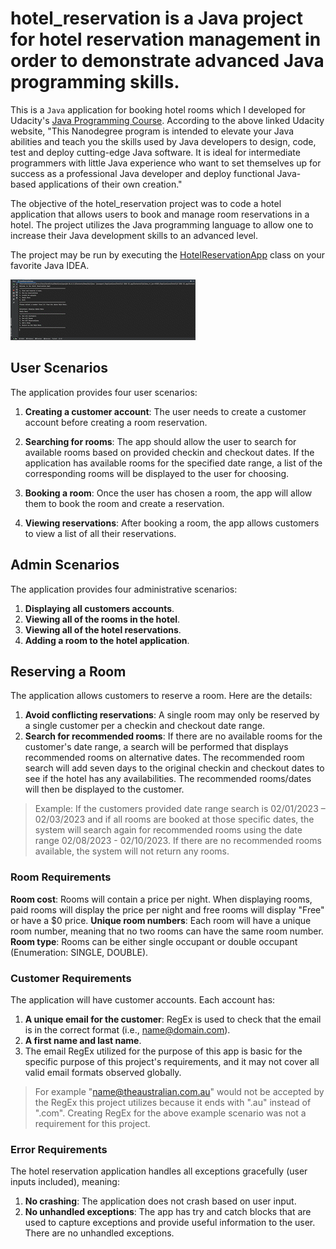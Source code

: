 # hotel_reservation is a Java project for hotel reservation management in order to demonstrate advanced Java programming skills.

This is a `Java` application for booking hotel rooms which I developed for Udacity's [Java Programming Course](https://www.udacity.com/course/java-programming-nanodegree--nd079).
According to the above linked Udacity website, "This Nanodegree program is intended to elevate your Java abilities and teach you the skills used by Java developers to design, code, test and deploy cutting-edge Java software. 
It is ideal for intermediate programmers with little Java experience who want to set themselves up for success as a professional Java developer and deploy functional Java-based applications of their own creation."

The objective of the hotel_reservation project was to code a hotel application that allows users to book and manage room reservations in a hotel.
The project utilizes the Java programming language to allow one to increase their Java development skills to an advanced level.

The project may be run by executing the [HotelReservationApp](https://github.com/kevinptx/hotel_reservation/blob/main/src/com/udacity/gm/scholarship/hotelreservation/HotelReservationApp.java) class
on your favorite Java IDEA.

![hotel_reservation](https://github.com/kevinptx/hotel_reservation/blob/main/hotel_reservation.gif)

## User Scenarios
The application provides four user scenarios:

1. <b>Creating a customer account</b>: The user needs to create a customer account before creating a room reservation.

2. <b>Searching for rooms</b>: The app should allow the user to search for available rooms based on provided checkin and checkout dates. If the application has available rooms for the specified date range, a list of the corresponding rooms will be displayed to the user for choosing.

3. <b>Booking a room</b>: Once the user has chosen a room, the app will allow them to book the room and create a reservation.

4. <b>Viewing reservations</b>: After booking a room, the app allows customers to view a list of all their reservations.

## Admin Scenarios
The application provides four administrative scenarios:

1. <b>Displaying all customers accounts</b>.
2. <b>Viewing all of the rooms in the hotel</b>.
3. <b>Viewing all of the hotel reservations</b>.
4. <b>Adding a room to the hotel application</b>.

## Reserving a Room
The application allows customers to reserve a room. Here are the details:

1. <b>Avoid conflicting reservations</b>: A single room may only be reserved by a single customer per a checkin and checkout date range.
2. <b>Search for recommended rooms</b>: If there are no available rooms for the customer's date range, a search will be performed that displays recommended rooms on alternative dates. The recommended room search will add seven days to the original checkin and checkout dates to see if the hotel has any availabilities. The recommended rooms/dates will then be displayed to the customer.
> Example: If the customers provided date range search is 02/01/2023 – 02/03/2023 and if all rooms are booked at those specific dates, the system will search again for recommended rooms using the date range 02/08/2023 - 02/10/2023. If there are no recommended rooms available, the system will not return any rooms.

### Room Requirements
<b>Room cost</b>: Rooms will contain a price per night. When displaying rooms, paid rooms will display the price per night and free rooms will display "Free" or have a $0 price.
<b>Unique room numbers</b>: Each room will have a unique room number, meaning that no two rooms can have the same room number.
<b>Room type</b>: Rooms can be either single occupant or double occupant (Enumeration: SINGLE, DOUBLE).

### Customer Requirements
The application will have customer accounts. Each account has:

1. <b>A unique email for the customer</b>: RegEx is used to check that the email is in the correct format (i.e., name@domain.com).
2. <b>A first name and last name</b>.
3. The email RegEx utilized for the purpose of this app is basic for the specific purpose of this project's requirements, and it may not cover all valid email formats observed globally. 
> For example "name@theaustralian.com.au" would not be accepted by the RegEx this project utilizes because it ends with ".au" instead of ".com". 
Creating RegEx for the above example scenario was not a requirement for this project. 

### Error Requirements
The hotel reservation application handles all exceptions gracefully (user inputs included), meaning:

1. <b>No crashing</b>: The application does not crash based on user input.
2. <b>No unhandled exceptions</b>: The app has try and catch blocks that are used to capture exceptions and provide useful information to the user. There are no unhandled exceptions.
